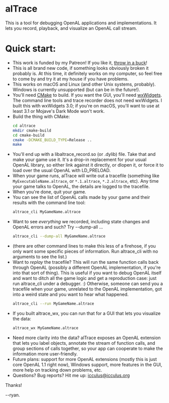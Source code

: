 # alTrace

This is a tool for debugging OpenAL applications and implementations. It
lets you record, playback, and visualize an OpenAL call stream.


# Quick start:

- This work is funded by my Patreon! If you like it,
  [throw in a buck](https://patreon.com/icculus/)!
- This is all brand new code, if something looks obviously broken it probably
  is. At this time, it definitely works on my computer, so feel free to
  come by and try it at my house if you have problems.
- This works on macOS and Linux (and other Unix systems, probably). Windows
  is currently unsupported (but can be in the future!).
- You'll need [CMake](https://cmake.org/) to build. If you want the GUI,
  you'll need [wxWidgets](https://wxwidgets.org/). The command line tools
  and trace recorder does not need wxWidgets. I built this with wxWidgets 3.0;
  if you're on macOS, you'll want to use at least 3.1 or Mojave's Dark Mode
  won't work.
- Build the thing with CMake:
   ```sh
   cd altrace
   mkdir cmake-build
   cd cmake-build
   cmake -DCMAKE_BUILD_TYPE=Release ..
   make
   ```
- You'll end up with a libaltrace_record.so (or .dylib) file. Take that and
  make your game use it. It's a drop-in replacement for your usual OpenAL
  library, so either link against it directly, or dlopen it, or force it
  to load over the usual OpenAL with LD_PRELOAD.
- When your game runs, alTrace will write out a tracefile (something like
  `MyExecutableName.altrace`, or `*.1.altrace`, `*.2.altrace`, etc). Any
  time your game talks to OpenAL, the details are logged to the tracefile.
- When you're done, quit your game.
- You can see the list of OpenAL calls made by your game and their results
  with the command line tool:
  ```sh
  altrace_cli MyGameName.altrace
  ```
- Want to see _everything_ we recorded, including state changes and OpenAL
  errors and such? Try --dump-all ...
  ```sh
  altrace_cli --dump-all MyGameName.altrace
  ```
- (there are other command lines to make this less of a firehose, if you only
   want some specific pieces of information. Run altrace_cli with no arguments
   to see the list.)
- Want to _replay_ the tracefile? This will run the same function calls back
  through OpenAL (possibly a different OpenAL implementation, if you're into
  that sort of thing). This is useful if you want to debug OpenAL itself and
  want to ditch all the game logic and get a reproduction case: just run
  altrace_cli under a debugger.  :)   Otherwise, someone can send you a
  tracefile when your game, unrelated to the OpenAL implementation, got into
  a weird state and you want to hear what happened.
  ```sh
  altrace_cli --run MyGameName.altrace
  ```
- If you built altrace_wx, you can run that for a GUI that lets you visualize
  the data:
  ```sh
  altrace_wx MyGameName.altrace
  ```
- Need more clarity into the data? alTrace exposes an OpenAL extension that
  lets you label objects, annotate the stream of function calls, and group
  sections of calls together, so your app can cooperate to make the
  information more user-friendly.
- Future plans: support for more OpenAL extensions (mostly this is just core
  OpenAL 1.1 right now), Windows support, more features in the GUI, more
  help on tracking down problems, etc.
- Questions? Bug reports? Hit me up: icculus@icculus.org

Thanks!

--ryan.

